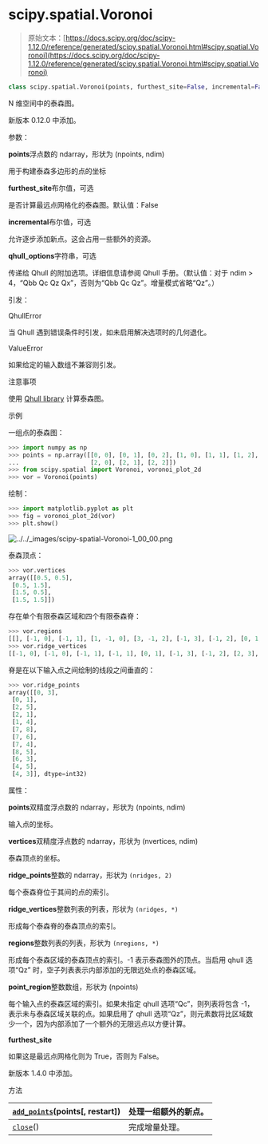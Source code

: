 # scipy.spatial.Voronoi

> 原始文本：[https://docs.scipy.org/doc/scipy-1.12.0/reference/generated/scipy.spatial.Voronoi.html#scipy.spatial.Voronoi](https://docs.scipy.org/doc/scipy-1.12.0/reference/generated/scipy.spatial.Voronoi.html#scipy.spatial.Voronoi)

```py
class scipy.spatial.Voronoi(points, furthest_site=False, incremental=False, qhull_options=None)
```

N 维空间中的泰森图。

新版本 0.12.0 中添加。

参数：

**points**浮点数的 ndarray，形状为 (npoints, ndim)

用于构建泰森多边形的点的坐标

**furthest_site**布尔值，可选

是否计算最远点网格化的泰森图。默认值：False

**incremental**布尔值，可选

允许逐步添加新点。这会占用一些额外的资源。

**qhull_options**字符串，可选

传递给 Qhull 的附加选项。详细信息请参阅 Qhull 手册。（默认值：对于 ndim > 4，“Qbb Qc Qz Qx”，否则为“Qbb Qc Qz”。增量模式省略“Qz”。）

引发：

QhullError

当 Qhull 遇到错误条件时引发，如未启用解决选项时的几何退化。

ValueError

如果给定的输入数组不兼容则引发。

注意事项

使用 [Qhull library](http://www.qhull.org/) 计算泰森图。

示例

一组点的泰森图：

```py
>>> import numpy as np
>>> points = np.array([[0, 0], [0, 1], [0, 2], [1, 0], [1, 1], [1, 2],
...                    [2, 0], [2, 1], [2, 2]])
>>> from scipy.spatial import Voronoi, voronoi_plot_2d
>>> vor = Voronoi(points) 
```

绘制：

```py
>>> import matplotlib.pyplot as plt
>>> fig = voronoi_plot_2d(vor)
>>> plt.show() 
```

![../../_images/scipy-spatial-Voronoi-1_00_00.png](../Images/06c76382c284323fe45b641cdbfc0e90.png)

泰森顶点：

```py
>>> vor.vertices
array([[0.5, 0.5],
 [0.5, 1.5],
 [1.5, 0.5],
 [1.5, 1.5]]) 
```

存在单个有限泰森区域和四个有限泰森脊：

```py
>>> vor.regions
[[], [-1, 0], [-1, 1], [1, -1, 0], [3, -1, 2], [-1, 3], [-1, 2], [0, 1, 3, 2], [2, -1, 0], [3, -1, 1]]
>>> vor.ridge_vertices
[[-1, 0], [-1, 0], [-1, 1], [-1, 1], [0, 1], [-1, 3], [-1, 2], [2, 3], [-1, 3], [-1, 2], [1, 3], [0, 2]] 
```

脊是在以下输入点之间绘制的线段之间垂直的：

```py
>>> vor.ridge_points
array([[0, 3],
 [0, 1],
 [2, 5],
 [2, 1],
 [1, 4],
 [7, 8],
 [7, 6],
 [7, 4],
 [8, 5],
 [6, 3],
 [4, 5],
 [4, 3]], dtype=int32) 
```

属性：

**points**双精度浮点数的 ndarray，形状为 (npoints, ndim)

输入点的坐标。

**vertices**双精度浮点数的 ndarray，形状为 (nvertices, ndim)

泰森顶点的坐标。

**ridge_points**整数的 ndarray，形状为 `(nridges, 2)`

每个泰森脊位于其间的点的索引。

**ridge_vertices**整数列表的列表，形状为 `(nridges, *)`

形成每个泰森脊的泰森顶点的索引。

**regions**整数列表的列表，形状为 `(nregions, *)`

形成每个泰森区域的泰森顶点的索引。-1 表示泰森图外的顶点。当启用 qhull 选项“Qz” 时，空子列表表示内部添加的无限远处点的泰森区域。

**point_region**整数数组，形状为 (npoints)

每个输入点的泰森区域的索引。如果未指定 qhull 选项“Qc”，则列表将包含 -1，表示未与泰森区域关联的点。如果启用了 qhull 选项“Qz”，则元素数将比区域数少一个，因为内部添加了一个额外的无限远点以方便计算。

**furthest_site**

如果这是最远点网格化则为 True，否则为 False。

新版本 1.4.0 中添加。

方法

| [`add_points`](scipy.spatial.Voronoi.add_points.html#scipy.spatial.Voronoi.add_points)(points[, restart]) | 处理一组额外的新点。 |
| --- | --- |
| [`close`](scipy.spatial.Voronoi.close.html#scipy.spatial.Voronoi.close "scipy.spatial.Voronoi.close")() | 完成增量处理。 |
